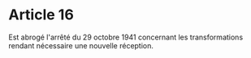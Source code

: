 # Article 16

Est abrogé l'arrêté du 29 octobre 1941 concernant les transformations rendant nécessaire une nouvelle réception.
